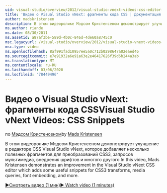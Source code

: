 ```yaml
---
uid: visual-studio/overview/2012/visual-studio-vnext-videos-css-editor-snippets
title: 'Видео о Visual Studio vNext: фрагменты кода CSS | Документация Майкрософт'
author: madskristensen
description: В этом видеоролике Мэдсом Кристенсеном демонстрирует улучшение в редакторе CSS Visual Studio vNext, в котором добавляются полезные фрагменты для преобразований CSS3, мультимедиа q...
ms.author: riande
ms.date: 08/30/2011
ms.assetid: a87af3be-589d-4b0c-846d-4de60a8745c0
msc.legacyurl: /visual-studio/overview/2012/visual-studio-vnext-videos-css-editor-snippets
msc.type: video
ms.openlocfilehash: 8af991fad10957ee5a0c712b0298647a02eaed46
ms.sourcegitcommit: e7e91932a6e91a63e2e46417626f39d6b244a3ab
ms.translationtype: MT
ms.contentlocale: ru-RU
ms.lasthandoff: 03/06/2020
ms.locfileid: "78449496"
---
```

# <a name="visual-studio-vnext-videos-css-snippets"></a><span data-ttu-id="bf4e0-103">Видео о Visual Studio vNext: фрагменты кода CSS</span><span class="sxs-lookup"><span data-stu-id="bf4e0-103">Visual Studio vNext Videos: CSS Snippets</span></span>

<span data-ttu-id="bf4e0-104">по [Мэдсом Кристенсеном](https://github.com/madskristensen)</span><span class="sxs-lookup"><span data-stu-id="bf4e0-104">by [Mads Kristensen](https://github.com/madskristensen)</span></span>

<span data-ttu-id="bf4e0-105">В этом видеоролике Мэдсом Кристенсеном демонстрирует улучшение в редакторе CSS Visual Studio vNext, которое добавляет несколько полезных фрагментов для преобразований CSS3, запросов мультимедиа, внедрения шрифтов и многого другого.</span><span class="sxs-lookup"><span data-stu-id="bf4e0-105">In this video, Mads Kristensen demonstrates an improvement in the Visual Studio vNext CSS editor which adds some useful snippets for CSS3 transforms, media queries, font embedding, and more.</span></span>

[<span data-ttu-id="bf4e0-106">&#9654;Смотреть видео (1 мин)</span><span class="sxs-lookup"><span data-stu-id="bf4e0-106">&#9654; Watch video (1 minutes)</span></span>](https://channel9.msdn.com/Blogs/ASP-NET-Site-Videos/visual-studio-vnext-videos-css-editor-snippets)
